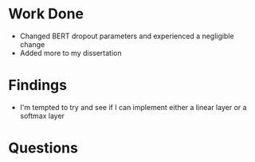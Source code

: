 # Work Done
* Changed BERT dropout parameters and experienced a negligible change 
* Added more to my dissertation

# Findings
* I'm tempted to try and see if I can implement either a linear layer or a softmax layer

# Questions